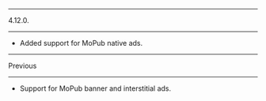 ***********
4.12.0.
***********

- Added support for MoPub native ads.

***********
Previous
***********

- Support for MoPub banner and interstitial ads.
